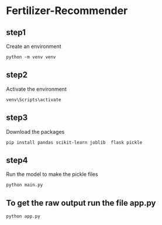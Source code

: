# Fertilizer-Recommender

## step1
Create an environment

```python -m venv venv```

## step2
Activate the environment

``` venv\Scripts\activate ```

## step3
Download the packages

```pip install pandas scikit-learn joblib  flask pickle```

## step4
Run the model to make the pickle files 

``` python main.py ```

## To get the raw output run the file app.py
```python app.py```



